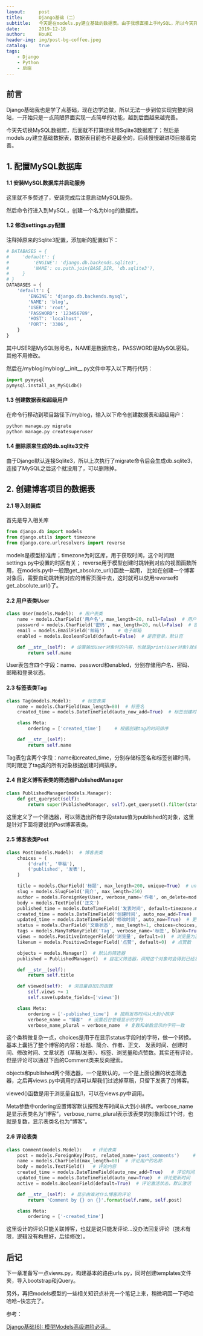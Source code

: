 ```yaml
---
layout:     post
title:      Django基础（二）
subtitle:   今天是在models.py建立基础的数据表。由于我想直接上手MySQL，所以今天开始切换到MySQL数据库，其实除了配置，其他都是一样的，后面就不用sqlite3了。
date:       2019-12-18
author:     HouKC
header-img: img/post-bg-coffee.jpeg
catalog:    true
tags:
    - Django
    - Python
    - 后端
---
```


## 前言
Django基础我也是学了点基础，现在边学边做，所以无法一步到位实现完整的网站，一开始只是一点简陋界面实现一点简单的功能，越到后面越来越完善。

今天先切换MySQL数据库，后面就不打算继续用Sqlite3数据库了；然后是models.py建立基础数据表，数据表目前也不是最全的，后续慢慢跟进项目接着完善。

## 1. 配置MySQL数据库
#### 1.1 安装MySQL数据库并启动服务
这里就不多赘述了，安装完成后注意启动MySQL服务。

然后命令行进入到MySQL，创建一个名为blog的数据库。

#### 1.2 修改settings.py配置
注释掉原来的Sqlite3配置，添加新的配置如下：
```python
# DATABASES = {
#     'default': {
#         'ENGINE': 'django.db.backends.sqlite3',
#         'NAME': os.path.join(BASE_DIR, 'db.sqlite3'),
#     }
# }
DATABASES = {
    'default': {
        'ENGINE': 'django.db.backends.mysql',
        'NAME': 'blog',
        'USER': 'root',
        'PASSWORD': '123456789',
        'HOST': 'localhost',
        'PORT': '3306',
    }
}
```
其中USER是MySQL账号名，NAME是数据库名，PASSWORD是MySQL密码，其他不用修改。

然后在/myblog/myblog/\_\_init__.py文件中写入以下两行代码：
```python
import pymysql
pymysql.install_as_MySQLdb()
```

#### 1.3 创建数据表和超级用户
在命令行移动到项目路径下/myblog，输入以下命令创建数据表和超级用户：
```sh
python manage.py migrate
python manage.py createsuperuser
```

#### 1.4 删除原来生成的db.sqlite3文件
由于Django默认连接Sqlite3，所以上次执行了migrate命令后会生成db.sqlite3，连接了MySQL之后这个就没用了，可以删除掉。

## 2. 创建博客项目的数据表
#### 2.1 导入封装库
首先是导入相关库
```python
from django.db import models
from django.utils import timezone
from django.core.urlresolvers import reverse
```
models是模型标准库；timezone为时区库，用于获取时间，这个时间跟settings.py中设置的时区有关；
reverse用于模型创建时跳转到对应的视图函数所用，在models.py中一般跟get_absolute_url()函数一起用，
比如在创建一个博客对象后，需要自动跳转到对应的博客页面中去，这时就可以使用reverse和get_absolute_url()了。

#### 2.2 用户表类User
```python
class User(models.Model):  # 用户表类
    name = models.CharField('用户名', max_length=20, null=False)  # 用户名
    password = models.CharField('密码', max_length=20, null=False)  # 密码
    email = models.EmailField('邮箱')     # 电子邮箱
    enabled = models.BooleanField(default=False)  # 是否登录，默认否

    def __str__(self):  # 设置输出User对象时的内容，也就是print(User对象)就会显示的内容
        return self.name
```
User表包含四个字段：name、password和enabled，分别存储用户名、密码、邮箱和登录状态。

#### 2.3 标签表类Tag
```python
class Tag(models.Model):    # 标签表类
    name = models.CharField(max_length=80)  # 标签名
    created_time = models.DateTimeField(auto_now_add=True)  # 标签创建时间

    class Meta:
        ordering = ['created_time']     # 根据创建tag的时间排序

    def __str__(self):
        return self.name
```
Tag表包含两个字段：name和created_time，分别存储标签名和标签创建时间，同时限定了tag类的所有对象根据创建时间排序。

#### 2.4 自定义博客表类的筛选器PublishedManager
```python
class PublishedManager(models.Manager):
    def get_queryset(self):
        return super(PublishedManager, self).get_queryset().filter(status='published')
```
这里定义了一个筛选器，可以筛选出所有字段status值为published的对象，这里是针对下面将要说的Post博客表类。

#### 2.5 博客表类Post
```python
class Post(models.Model):  # 博客表类
    choices = (
        ('draft', '草稿'),
        ('published', '发表'),
    )

    title = models.CharField('标题', max_length=200, unique=True)  # unique表示标题唯一
    slug = models.SlugField('简介', max_length=250)
    author = models.ForeignKey(User, verbose_name='作者', on_delete=models.CASCADE, related_name="author_posts")  # 外键关联User类，别名为"作者"，删除该对象时也删除与User的关联，related_name是支持反向搜索，允许通过作者搜索其所有文章
    body = models.TextField('正文')
    published_time = models.DateTimeField('发表时间', default=timezone.now, null=True)  # 发布时间可以为空，默认为当前时间
    created_time = models.DateTimeField('创建时间', auto_now_add=True)  # 创建时间自动生成，并且仅生成一次
    updated_time = models.DateTimeField('修改时间', auto_now=True)  # 更新时间自动追加
    status = models.CharField('文章状态', max_length=1, choices=choices, default='published')  # 表示文章发表或者是草稿状态，默认发表，choices是替换了显示该字段时的字符
    tags = models.ManyToManyField('Tag', verbose_name='标签', blank=True)  # 标签是多对多
    views = models.PositiveIntegerField('浏览量', default=0)  # 浏览量为正整数，从0开始
    likenum = models.PositiveIntegerField('点赞', default=0)  # 点赞数

    objects = models.Manager()  # 默认的筛选器
    published = PublishedManager()  # 自定义筛选器，调用这个对象时会得到已经发表了的博客

    def __str__(self):
        return self.title

    def viewed(self):  # 浏览量自加1的函数
        self.views += 1
        self.save(update_fields=['views'])

    class Meta:
        ordering = ['-published_time']  # 按照发布时间从大到小排序
        verbose_name = "博客"  # 设置后台管理显示的字符
        verbose_name_plural = verbose_name  # 复数和单数显示的字符一致
```
这个类稍微复杂一点，choices是用于在显示status字段时的字符，做一个转换。基本上囊括了整个博客的内容：标题、简介、作者、正文、
发表时间、创建时间、修改时间、文章状态（草稿/发表）、标签、浏览量和点赞数。其实还有评论，但是评论可以通过下面的Comment类来反向搜索。

objects和published两个筛选器，一个是默认的，一个是上面设置的状态筛选器，之后再views.py中调用的话可以帮我们过滤掉草稿，只留下发表了的博客。

viewed()函数是用于浏览量自加1，可以在views.py中调用。

Meta参数中ordering设置博客默认按照发布时间从大到小排序。verbose_name是显示表类名为“博客”，verbose_name_plural表示该表类的对象超过1个时，也就是复数，显示表类名也为“博客”。

#### 2.6 评论表类
```python
class Comment(models.Model):    # 评论表类
    post = models.ForeignKey(Post, related_name='post_comments')     # 支持反向搜索，通过博客内容搜索该博客下的所有评论
    name = models.CharField(max_length=80)  # 评论用户的名称
    body = models.TextField()   # 评论内容
    created_time = models.DateTimeField(auto_now_add=True)   # 评论时间
    updated_time = models.DateTimeField(auto_now=True)  # 评论更新时间
    active = models.BooleanField(default=True)  # 评论激活状态，默认激活

    def __str__(self):  # 显示由谁对什么博客的评论
        return 'Comment by {} on {}'.format(self.name, self.post)

    class Meta:
        ordering = ['-created_time']
```
这里设计的评论只能关联博客，也就是说只能发评论...没办法回复评论（技术有限，逻辑没有构思好，后续修改）。

## 后记
下一章准备写一点views.py，构建基本的路由urls.py，同时创建templates文件夹，导入bootstrap和jQuery。

另外，再把models模型的一些相关知识点补充一个笔记上来，稍微巩固一下吧哈哈哈~快忘完了。

参考：

[Django基础(6): 模型Models高级进阶必读。](https://mp.weixin.qq.com/s?__biz=MjM5OTMyODA4Nw==&mid=2247483893&idx=1&sn=3554413878374aaf95631093d5849cb2&chksm=a73c61cd904be8db56032d32654aca4374fb403e95d949f52a9a3ee57718a9e8641536c15206&scene=21#wechat_redirect)